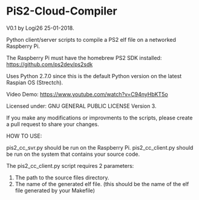 # PiS2-Cloud-Compiler
V0.1 by Logi26 25-01-2018.

Python client/server scripts to compile a PS2 elf file on a networked Raspberry Pi.

The Raspberry Pi must have the homebrew PS2 SDK installed:
https://github.com/ps2dev/ps2sdk

Uses Python 2.7.0 since this is the default Python version on the latest Raspian OS (Strectch).

Video Demo:
https://www.youtube.com/watch?v=C94nyHbKT5o

Licensed under: GNU GENERAL PUBLIC LICENSE Version 3.

If you make any modifications or improvments to the scripts, please create a pull request to share your changes.

HOW TO USE:

pis2_cc_svr.py should be run on the Raspberry Pi.
pis2_cc_client.py should be run on the system that contains your source code.

The pis2_cc_client.py script requires 2 parameters:
1. The path to the source files directory.
2. The name of the generated elf file. (this should be the name of the elf file generated by your Makefile)
